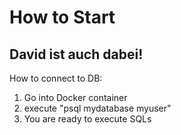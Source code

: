 # How to Start

## David ist auch dabei!

How to connect to DB:

1. Go into Docker container
2. execute "psql mydatabase myuser"
3. You are ready to execute SQLs